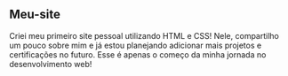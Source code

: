 ## Meu-site

Criei meu primeiro site pessoal utilizando HTML e CSS! Nele, compartilho um pouco sobre mim e já estou planejando adicionar mais projetos e certificações no futuro. Esse é apenas o começo da minha jornada no desenvolvimento web!
